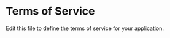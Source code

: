 # Terms of Service

<!-- TODO: TO EDIT CONTENT -->
Edit this file to define the terms of service for your application.
